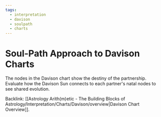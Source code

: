 ```yaml
---
tags:
  - interpretation
  - davison
  - soulpath
  - charts
---
```

# Soul-Path Approach to Davison Charts

The nodes in the Davison chart show the destiny of the partnership. Evaluate how the Davison Sun connects to each partner's natal nodes to see shared evolution.

Backlink: [[Astrology Arith(m)etic - The Building Blocks of Astrology/Interpretation/Charts/Davison/overview|Davison Chart Overview]].
